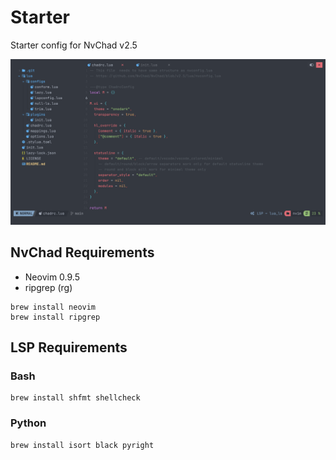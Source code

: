 # Starter
Starter config for NvChad v2.5

![NvChad Screenshot](https://github.com/cecepm/nvchad-config/blob/main/screenshot/nvim-screenshot.png?raw=true)

## NvChad Requirements

- Neovim 0.9.5
- ripgrep (rg)

```
brew install neovim
brew install ripgrep
```

## LSP Requirements 

### Bash

```
brew install shfmt shellcheck
```

### Python
```
brew install isort black pyright
```
